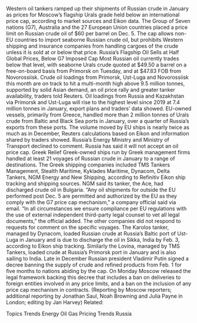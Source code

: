 Western oil tankers ramped up their shipments of Russian crude in January as prices for Moscow’s flagship Urals grade held below an international price cap, according to market sources and Eikon data.
The Group of Seven nations (G7), Australia and the 27 European Union countries placed a price limit on Russian crude oil of $60 per barrel on Dec. 5.
The cap allows non-EU countries to import seaborne Russian crude oil, but prohibits Western shipping and insurance companies from handling cargoes of the crude unless it is sold at or below that price.
Russia’s Flagship Oil Sells at Half Global Prices, Below G7 Imposed Cap
Most Russian oil currently trades below that level, with seaborne Urals crude quoted at $49.50 a barrel on a free-on-board basis from Primorsk on Tuesday, and at $47.83 FOB from Novorossiisk.
Crude oil loadings from Primorsk, Ust-Luga and Novorossiisk this month are on track to hit a multi-month high above 9.5 million tonnes, supported by solid Asian demand, an oil price rally and greater tanker availability, traders told Reuters.
Oil loadings from Russia and Kazakhstan via Primorsk and Ust-Luga will rise to the highest level since 2019 at 7.4 million tonnes in January, export plans and traders’ data showed.
EU-owned vessels, primarily from Greece, handled more than 2 million tonnes of Urals crude from Baltic and Black Sea ports in January, over a quarter of Russia’s exports from these ports.
The volume moved by EU ships is nearly twice as much as in December, Reuters calculations based on Eikon and information shared by traders showed.
Russia’s Energy Ministry and Ministry of Transport declined to comment. Russia has said it will not accept an oil price cap.
Greek Relief
Greek-owned ships run by Greek management firms handled at least 21 voyages of Russian crude in January to a range of destinations.
The Greek shipping companies included TMS Tankers Management, Stealth Maritime, Kyklades Maritime, Dynacom, Delta Tankers, NGM Energy and New Shipping, according to Refinitiv Eikon ship tracking and shipping sources.
NGM said its tanker, the Ace, had discharged crude oil in Bulgaria.
“Any oil shipments for outside the EU performed post Dec. 5 are permitted and authorized by the EU as they comply with the G7 price cap mechanism,” a company official said via email.
“In all circumstances we ensure compliance per EU regulations with the use of external independent third-party legal counsel to vet all legal documents,” the official added.
The other companies did not respond to requests for comment on the specific voyages.
The Karolos tanker, managed by Dynacom, loaded Russian crude at Russia’s Baltic port of Ust-Luga in January and is due to discharge the oil in Sikka, India by Feb. 3, according to Eikon ship tracking.
Similarly the Lovina, managed by TMS Tankers, loaded crude at Russia’s Primorsk port in January and is also sailing to India.
Late in December Russian president Vladimir Putin signed a decree banning the supply of crude and refined products from Feb. 1 for five months to nations abiding by the cap.
On Monday Moscow released the legal framework backing this decree that includes a ban on deliveries to foreign entities involved in any price limits, and a ban on the inclusion of any price cap mechanism in contracts.
(Reporting by Moscow reporters; additional reporting by Jonathan Saul, Noah Browning and Julia Payne in London; editing by Jan Harvey)
Related:

Topics
Trends
Energy
Oil Gas
Pricing Trends
Russia
